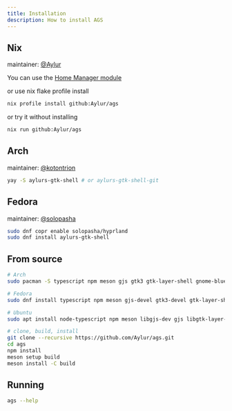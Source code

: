 ```yaml
---
title: Installation
description: How to install AGS
---
```


## Nix

maintainer: [@Aylur](https://github.com/Aylur)

You can use the [Home Manager module](../home-manager)

or use nix flake profile install

```bash
nix profile install github:Aylur/ags
```

or try it without installing

```bash
nix run github:Aylur/ags
```

## Arch

maintainer: [@kotontrion](https://github.com/kotontrion)

```bash
yay -S aylurs-gtk-shell # or aylurs-gtk-shell-git
```

## Fedora

maintainer: [@solopasha](https://github.com/solopasha)

```bash
sudo dnf copr enable solopasha/hyprland
sudo dnf install aylurs-gtk-shell
```

## From source

```bash
# Arch
sudo pacman -S typescript npm meson gjs gtk3 gtk-layer-shell gnome-bluetooth-3.0 upower networkmanager gobject-introspection libdbusmenu-gtk3 libsoup3
```

```bash
# Fedora
sudo dnf install typescript npm meson gjs-devel gtk3-devel gtk-layer-shell gnome-bluetooth upower NetworkManager pulseaudio-libs-devel libdbusmenu-gtk3 libsoup3
```

```bash
# Ubuntu
sudo apt install node-typescript npm meson libgjs-dev gjs libgtk-layer-shell-dev libgtk-3-dev libpulse-dev network-manager-dev libgnome-bluetooth-3.0-dev libdbusmenu-gtk3-dev libsoup-3.0-dev
```

```bash
# clone, build, install
git clone --recursive https://github.com/Aylur/ags.git
cd ags
npm install
meson setup build
meson install -C build
```

## Running

```bash
ags --help
```
